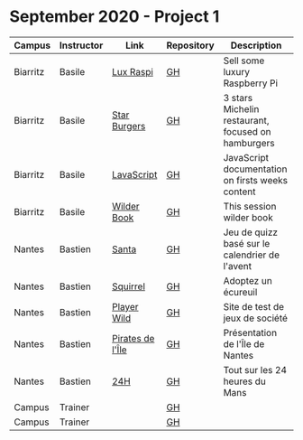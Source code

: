 # September 2020 - Project 1

| Campus   | Instructor | Link                                                                  | Repository                                                  | Description                                        |
| -------- | ---------- | --------------------------------------------------------------------- | ----------------------------------------------------------- | -------------------------------------------------- |
| Biarritz | Basile     | [Lux Raspi](https://wildcodeschool.github.io/btz_p1_lux-raspi/)       | [GH](https://github.com/wildcodeschool/btz_p1_lux-raspi)    | Sell some luxury Raspberry Pi                      |
| Biarritz | Basile     | [Star Burgers](https://wildcodeschool.github.io/btz_p1_star-burgers/) | [GH](https://github.com/wildcodeschool/btz_p1_star-burgers) | 3 stars Michelin restaurant, focused on hamburgers |
| Biarritz | Basile     | [LavaScript](https://wildcodeschool.github.io/btz_p1_js-doc/)         | [GH](https://github.com/wildcodeschool/btz_p1_js-doc)       | JavaScript documentation on firsts weeks content   |
| Biarritz | Basile     | [Wilder Book](https://wildcodeschool.github.io/btz_p1_wilder-book/)   | [GH](https://github.com/wildcodeschool/btz_p1_wilder-book)  | This session wilder book                           |
| Nantes   | Bastien    | [Santa](https://baptiste-gfy.github.io/calendrier_avant/)             | [GH](https://github.com/baptiste-gfy/calendrier_avant/)     | Jeu de quizz basé sur le calendrier de l'avent     |
| Nantes   | Bastien    | [Squirrel](https://rouxxi.github.io/AdopteUnEcureuil.github.io/)      | [GH](https://github.com/rouxxi/AdopteUnEcureuil.github.io/) | Adoptez un écureuil                                |
| Nantes   | Bastien    | [Player Wild](https://maxime-monjal.github.io/Player-wild/)           | [GH](https://github.com/maxime-monjal/Player-wild/)         | Site de test de jeux de société                    |
| Nantes   | Bastien    | [Pirates de l'Île](https://thomas37000.github.io/ileDeNantes/)        | [GH](https://github.com/thomas37000/ileDeNantes/)           | Présentation de l'Île de Nantes                    |
| Nantes   | Bastien    | [24H](https://nicholas570.github.io/24h/html/home.html)               | [GH](https://github.com/nicholas570/24h/)                   | Tout sur les 24 heures du Mans                     |
| Campus   | Trainer    | []()                                                                  | [GH]()                                                      | <desc>                                             |
| Campus   | Trainer    | []()                                                                  | [GH]()                                                      | <desc>                                             |
